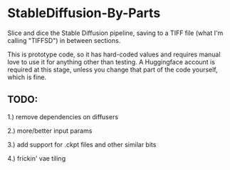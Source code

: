 # StableDiffusion-By-Parts
Slice and dice the Stable Diffusion pipeline, saving to a TIFF file (what I'm calling "TIFFSD") in between sections.

This is prototype code, so it has hard-coded values and requires manual love to use it for anything other than testing. A Huggingface account is required at this stage, unless you change that part of the code yourself, which is fine. 

TODO:
-----
1.) remove dependencies on diffusers

2.) more/better input params

3.) add support for .ckpt files and other similar bits

4.) frickin' vae tiling
